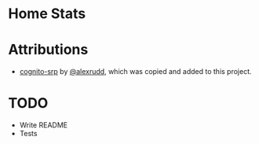 # Home Stats

# Attributions

* [cognito-srp](https://github.com/alexrudd/cognito-srp) by [@alexrudd](https://github.com/alexrudd), which was copied and added to this project.

# TODO

- Write README
- Tests
